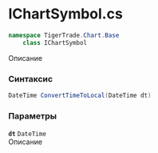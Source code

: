 
# IChartSymbol.cs
```csharp
namespace TigerTrade.Chart.Base  
    class IChartSymbol
```

Описание

### Синтаксис
```csharp
DateTime ConvertTimeToLocal(DateTime dt)
```

### Параметры
**`dt`** `DateTime`  
 Описание  
  

                    
                    